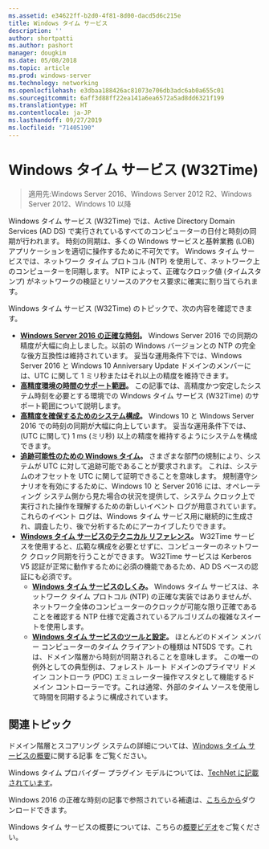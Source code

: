 ```yaml
---
ms.assetid: e34622ff-b2d0-4f81-8d00-dacd5d6c215e
title: Windows タイム サービス
description: ''
author: shortpatti
ms.author: pashort
manager: dougkim
ms.date: 05/08/2018
ms.topic: article
ms.prod: windows-server
ms.technology: networking
ms.openlocfilehash: e3dbaa188426ac81073e706db3adc6ab0a655c01
ms.sourcegitcommit: 6aff3d88ff22ea141a6ea6572a5ad8dd6321f199
ms.translationtype: HT
ms.contentlocale: ja-JP
ms.lasthandoff: 09/27/2019
ms.locfileid: "71405190"
---
```

# <a name="windows-time-service-w32time"></a>Windows タイム サービス (W32Time)

>適用先:Windows Server 2016、Windows Server 2012 R2、Windows Server 2012、Windows 10 以降

Windows タイム サービス (W32Time) では、Active Directory Domain Services (AD DS) で実行されているすべてのコンピューターの日付と時刻の同期が行われます。 時刻の同期は、多くの Windows サービスと基幹業務 (LOB) アプリケーションを適切に操作するために不可欠です。 Windows タイム サービスでは、ネットワーク タイム プロトコル (NTP) を使用して、ネットワーク上のコンピューターを同期します。 NTP によって、正確なクロック値 (タイムスタンプ) がネットワークの検証とリソースのアクセス要求に確実に割り当てられます。

Windows タイム サービス (W32Time) のトピックで、次の内容を確認できます。
- **[Windows Server 2016 の正確な時刻](accurate-time.md)。** Windows Server 2016 での同期の精度が大幅に向上しました。以前の Windows バージョンとの NTP の完全な後方互換性は維持されています。 妥当な運用条件下では、Windows Server 2016 と Windows 10 Anniversary Update ドメインのメンバーには、UTC に関して 1 ミリ秒またはそれ以上の精度を維持できます。
- **[高精度環境の時間のサポート範囲](support-boundary.md)。** この記事では、高精度かつ安定したシステム時刻を必要とする環境での Windows タイム サービス (W32Time) のサポート範囲について説明します。
- **[高精度を確保するためのシステム構成](configuring-systems-for-high-accuracy.md)。** Windows 10 と Windows Server 2016 での時刻の同期が大幅に向上しています。  妥当な運用条件下では、(UTC に関して) 1 ms (ミリ秒) 以上の精度を維持するようにシステムを構成できます。
- **[追跡可能性のための Windows タイム](windows-time-for-traceability.md)。** さまざまな部門の規制により、システムが UTC に対して追跡可能であることが要求されます。  これは、システムのオフセットを UTC に関して証明できることを意味します。  規制遵守シナリオを有効にするために、Windows 10 と Server 2016 には、オペレーティング システム側から見た場合の状況を提供して、システム クロック上で実行された操作を理解するための新しいイベント ログが用意されています。  これらのイベント ログは、Windows タイム サービス用に継続的に生成され、調査したり、後で分析するためにアーカイブしたりできます。
- **[Windows タイム サービスのテクニカル リファレンス](windows-time-service-tech-ref.md)。** W32Time サービスを使用すると、広範な構成を必要とせずに、コンピューターのネットワーク クロック同期を行うことができます。 W32Time サービスは Kerberos V5 認証が正常に動作するために必須の機能であるため、AD DS ベースの認証にも必須です。
    - **[Windows タイム サービスのしくみ](How-the-Windows-Time-Service-Works.md)。** Windows タイム サービスは、ネットワーク タイム プロトコル (NTP) の正確な実装ではありませんが、ネットワーク全体のコンピューターのクロックが可能な限り正確であることを確認する NTP 仕様で定義されているアルゴリズムの複雑なスイートを使用します。
    - **[Windows タイム サービスのツールと設定](Windows-Time-Service-Tools-and-Settings.md)。** ほとんどのドメイン メンバー コンピューターのタイム クライアントの種類は NT5DS です。これは、ドメイン階層から時刻が同期されることを意味します。 この唯一の例外としての典型例は、フォレスト ルート ドメインのプライマリ ドメイン コントローラ (PDC) エミュレーター操作マスタとして機能するドメイン コントローラーです。これは通常、外部のタイム ソースを使用して時間を同期するように構成されています。


## <a name="related-topics"></a>関連トピック
ドメイン階層とスコアリング システムの詳細については、[Windows タイム サービスの概要](https://blogs.msdn.microsoft.com/w32time/2007/07/07/what-is-windows-time-service/)に関する記事 をご覧ください。

Windows タイム プロバイダー プラグイン モデルについては、[TechNet に記載されています](https://msdn.microsoft.com/library/windows/desktop/ms725475%28v=vs.85%29.aspx)。

Windows 2016 の正確な時刻の記事で参照されている補遺は、[こちらから](https://windocs.blob.core.windows.net/windocs/WindowsTimeSyncAccuracy_Addendum.pdf)ダウンロードできます。

Windows タイム サービスの概要については、こちらの[概要ビデオ](https://aka.ms/WS2016TimeVideo)をご覧ください。
